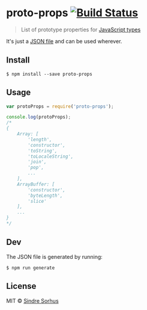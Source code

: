 # proto-props [![Build Status](https://travis-ci.org/sindresorhus/proto-props.svg?branch=master)](https://travis-ci.org/sindresorhus/proto-props)

> List of prototype properties for [JavaScript types](https://github.com/sindresorhus/js-types)

It's just a [JSON file](proto-props.json) and can be used wherever.


## Install

```
$ npm install --save proto-props
```


## Usage

```js
var protoProps = require('proto-props');

console.log(protoProps);
/*
{
	Array: [
		'length',
		'constructor',
		'toString',
		'toLocaleString',
		'join',
		'pop',
		...
	],
	ArrayBuffer: [
		'constructor',
		'byteLength',
		'slice'
	],
	...
}
*/
```


## Dev

The JSON file is generated by running:

```
$ npm run generate
```


## License

MIT © [Sindre Sorhus](http://sindresorhus.com)
